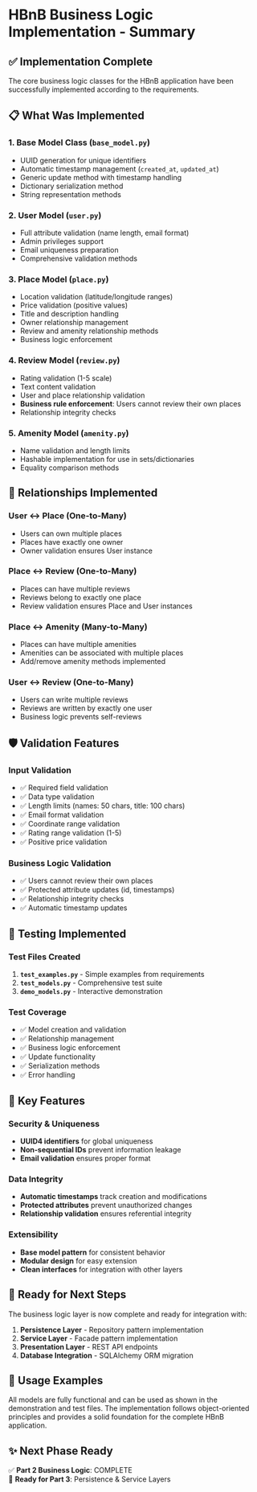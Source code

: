 # HBnB Business Logic Implementation - Summary

## ✅ **Implementation Complete**

The core business logic classes for the HBnB application have been successfully implemented according to the requirements.

## 📋 **What Was Implemented**

### 1. **Base Model Class** (`base_model.py`)
- UUID generation for unique identifiers
- Automatic timestamp management (`created_at`, `updated_at`)
- Generic update method with timestamp handling
- Dictionary serialization method
- String representation methods

### 2. **User Model** (`user.py`)
- Full attribute validation (name length, email format)
- Admin privileges support
- Email uniqueness preparation
- Comprehensive validation methods

### 3. **Place Model** (`place.py`)
- Location validation (latitude/longitude ranges)
- Price validation (positive values)
- Title and description handling
- Owner relationship management
- Review and amenity relationship methods
- Business logic enforcement

### 4. **Review Model** (`review.py`)
- Rating validation (1-5 scale)
- Text content validation
- User and place relationship validation
- **Business rule enforcement**: Users cannot review their own places
- Relationship integrity checks

### 5. **Amenity Model** (`amenity.py`)
- Name validation and length limits
- Hashable implementation for use in sets/dictionaries
- Equality comparison methods

## 🔗 **Relationships Implemented**

### User ↔ Place (One-to-Many)
- Users can own multiple places
- Places have exactly one owner
- Owner validation ensures User instance

### Place ↔ Review (One-to-Many)
- Places can have multiple reviews
- Reviews belong to exactly one place
- Review validation ensures Place and User instances

### Place ↔ Amenity (Many-to-Many)
- Places can have multiple amenities
- Amenities can be associated with multiple places
- Add/remove amenity methods implemented

### User ↔ Review (One-to-Many)
- Users can write multiple reviews
- Reviews are written by exactly one user
- Business logic prevents self-reviews

## 🛡️ **Validation Features**

### Input Validation
- ✅ Required field validation
- ✅ Data type validation
- ✅ Length limits (names: 50 chars, title: 100 chars)
- ✅ Email format validation
- ✅ Coordinate range validation
- ✅ Rating range validation (1-5)
- ✅ Positive price validation

### Business Logic Validation
- ✅ Users cannot review their own places
- ✅ Protected attribute updates (id, timestamps)
- ✅ Relationship integrity checks
- ✅ Automatic timestamp updates

## 🧪 **Testing Implemented**

### Test Files Created
1. **`test_examples.py`** - Simple examples from requirements
2. **`test_models.py`** - Comprehensive test suite
3. **`demo_models.py`** - Interactive demonstration

### Test Coverage
- ✅ Model creation and validation
- ✅ Relationship management
- ✅ Business logic enforcement
- ✅ Update functionality
- ✅ Serialization methods
- ✅ Error handling

## 🎯 **Key Features**

### Security & Uniqueness
- **UUID4 identifiers** for global uniqueness
- **Non-sequential IDs** prevent information leakage
- **Email validation** ensures proper format

### Data Integrity
- **Automatic timestamps** track creation and modifications
- **Protected attributes** prevent unauthorized changes
- **Relationship validation** ensures referential integrity

### Extensibility
- **Base model pattern** for consistent behavior
- **Modular design** for easy extension
- **Clean interfaces** for integration with other layers

## 🚀 **Ready for Next Steps**

The business logic layer is now complete and ready for integration with:

1. **Persistence Layer** - Repository pattern implementation
2. **Service Layer** - Facade pattern implementation  
3. **Presentation Layer** - REST API endpoints
4. **Database Integration** - SQLAlchemy ORM migration

## 📖 **Usage Examples**

All models are fully functional and can be used as shown in the demonstration and test files. The implementation follows object-oriented principles and provides a solid foundation for the complete HBnB application.

## ✨ **Next Phase Ready**

✅ **Part 2 Business Logic**: COMPLETE  
🚀 **Ready for Part 3**: Persistence & Service Layers
